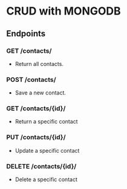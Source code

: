 # CRUD with MONGODB

## Endpoints

### GET /contacts/
- Return all contacts.

### POST /contacts/
- Save a new contact.

### GET /contacts/{id}/
- Return a specific contact

### PUT /contacts/{id}/
- Update a specific contact

### DELETE /contacts/{id}/
- Delete a specific contact
